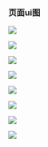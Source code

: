 ### 页面ui图

![](../static/meitu/1.png)

![](../static/meitu/2.png)

![](../static/meitu/3.png)

![](../static/meitu/4.png)

![](../static/meitu/5.png)

![](../static/meitu/6.png)

![](../static/meitu/7.png)

![](../static/meitu/8.png)

